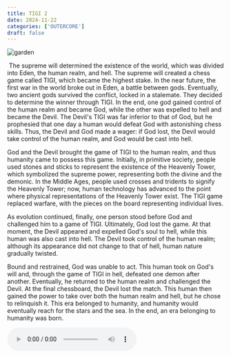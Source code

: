 ```yaml
---
title: TIGI 2
date: 2024-11-22
categories: ['OUTERCORE']
draft: false
---
```


​	<img src="/images/Hieronymus bosch garden.png" alt="garden" class="img-responsive">

​	The supreme will determined the existence of the world, which was divided into Eden, the human realm, and hell. The supreme will created a chess game called TIGI, which became the highest stake. In the near future, the first war in the world broke out in Eden, a battle between gods. Eventually, two ancient gods survived the conflict, locked in a stalemate. They decided to determine the winner through TIGI. In the end, one god gained control of the human realm and became God, while the other was expelled to hell and became the Devil. The Devil's TIGI was far inferior to that of God, but he prophesied that one day a human would defeat God with astonishing chess skills. Thus, the Devil and God made a wager: if God lost, the Devil would take control of the human realm, and God would be cast into hell.

God and the Devil brought the game of TIGI to the human realm, and thus humanity came to possess this game. Initially, in primitive society, people used stones and sticks to represent the existence of the Heavenly Tower, which symbolized the supreme power, representing both the divine and the demonic. In the Middle Ages, people used crosses and tridents to signify the Heavenly Tower; now, human technology has advanced to the point where physical representations of the Heavenly Tower exist. The TIGI game replaced warfare, with the pieces on the board representing individual lives.

As evolution continued, finally, one person stood before God and challenged him to a game of TIGI. Ultimately, God lost the game. At that moment, the Devil appeared and expelled God's soul to hell, while this human was also cast into hell. The Devil took control of the human realm; although its appearance did not change to that of hell, human nature gradually twisted.

Bound and restrained, God was unable to act. This human took on God's will and, through the game of TIGI in hell, defeated one demon after another. Eventually, he returned to the human realm and challenged the Devil. At the final chessboard, the Devil lost the match. This human then gained the power to take over both the human realm and hell, but he chose to relinquish it. This era belonged to humanity, and humanity would eventually reach for the stars and the sea. In the end, an era belonging to humanity was born.

<audio controls autoplay>
  <source src="/audios/Hieronymus Bosch Butt Music.mp3" type="audio/mpeg">
  Your browser does not support the audio tag.
</audio>
